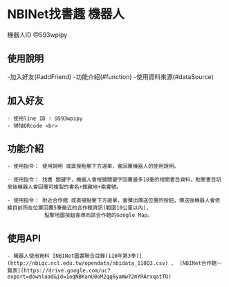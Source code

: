 # NBINet找書趣 機器人
機器人ID @593wpipy

## 使用說明
-加入好友(#addFriend)
-功能介紹(#function)
-使用資料來源(#dataSource)

## <a id="addFriend">加入好友</a>
    - 使用line ID : @593wpipy
    - 掃描QRcode <br>

## <a id="function">功能介紹</a>
    - 使用指令： 使用說明 或直接點擊下方選單，會回覆機器人的使用說明。

    - 使用指令： 找書 關鍵字，機器人會根據關鍵字回覆最多10筆的相關書目資料，點擊書目訊息後機器人會回覆可複製的書名+館藏地+索書號。

    - 使用指令： 附近合作館 或直接點擊下方選單，會彈出傳送位置的按鈕，傳送後機器人會依據目前所在位置回覆5筆最近的合作館資訊(範圍10公里以內)，
                點擊地圖按鈕會導向該合作館的Google Map。
## <a id="dataSource">使用API</a>
    - 機器人使用資料 [NBINet圖書聯合目錄(110年第3季)](http://nbiqc.ncl.edu.tw/opendata/nbidata_110Q3.csv) 、 [NBINet合作館一覽表](https://drive.google.com/uc?export=download&id=1oqNBKanU0oM2qq6yaWw72mYRArxqatTO)